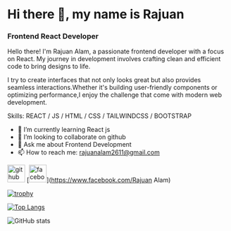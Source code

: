 # Hi there 👋, my name is Rajuan
### Frontend React Developer

Hello there! I'm Rajuan Alam, a passionate frontend developer with a focus on React. My journey in development involves crafting clean and efficient code to bring designs to life.

I try to create interfaces that not only looks great but also provides seamless interactions.Whether it's building user-friendly components or optimizing performance,I enjoy the challenge that come with modern web development.

Skills:   REACT / JS / HTML / CSS / TAILWINDCSS / BOOTSTRAP

- 🌱 I’m currently learning React js 
- 👯 I’m looking to collaborate on github 
- 💬 Ask me about Frontend Development 
- 📫 How to reach me: rajuanalam2611@gmail.com 


[<img src='https://cdn.jsdelivr.net/npm/simple-icons@3.0.1/icons/github.svg' alt='github' height='40'>](https://github.com/rajuanalam)  [<img src='https://cdn.jsdelivr.net/npm/simple-icons@3.0.1/icons/facebook.svg' alt='facebook' height='40'>](https://www.facebook.com/Rajuan Alam)  

[![trophy](https://github-profile-trophy.vercel.app/?username=rajuanalam)](https://github.com/ryo-ma/github-profile-trophy)

[![Top Langs](https://github-readme-stats.vercel.app/api/top-langs/?username=rajuanalam)](https://github.com/anuraghazra/github-readme-stats)

![GitHub stats](https://github-readme-stats.vercel.app/api?username=rajuanalam&show_icons=true)  





